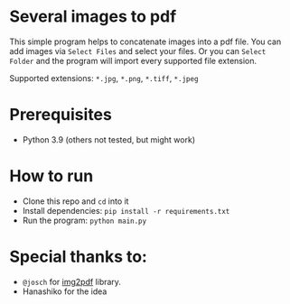 # Several images to pdf
This simple program helps to concatenate images into a pdf file. You can add images via `Select Files` and select your files. Or you can `Select Folder` and the program will import every supported file extension.

Supported extensions: `*.jpg`, `*.png`, `*.tiff`, `*.jpeg`

# Prerequisites
- Python 3.9 (others not tested, but might work)

# How to run
- Clone this repo and `cd` into it
- Install dependencies: `pip install -r requirements.txt`
- Run the program: `python main.py`

# Special thanks to:
- `@josch` for [img2pdf](https://gitlab.mister-muffin.de/josch/img2pdf) library.
- Hanashiko for the idea
